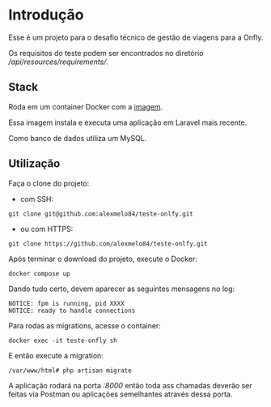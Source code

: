 # Introdução

Esse é um projeto para o desafio técnico de gestão de viagens para a Onfly.

Os requisitos do teste podem ser encontrados no diretório */api/resources/requirements/*.

## Stack

Roda em um container Docker com a [imagem](https://hub.docker.com/r/shinsenter/laravel).

Essa imagem instala e executa uma aplicação em Laravel mais recente.

Como banco de dados utiliza um MySQL.

## Utilização

Faça o clone do projeto:

- com SSH:
```
git clone git@github.com:alexmelo84/teste-onlfy.git
```

- ou com HTTPS:
```
git clone https://github.com/alexmelo84/teste-onlfy.git
```

Após terminar o download do projeto, execute o Docker:
```
docker compose up
```

Dando tudo certo, devem aparecer as seguintes mensagens no log:
```
NOTICE: fpm is running, pid XXXX
NOTICE: ready to handle connections
```

Para rodas as migrations, acesse o container:
```
docker exec -it teste-onfly sh
```

E então execute a migration:
```
/var/www/html# php artisan migrate
```

A aplicação rodará na porta *:8000* então toda ass chamadas deverão ser feitas via Postman ou aplicações semelhantes através dessa porta.

